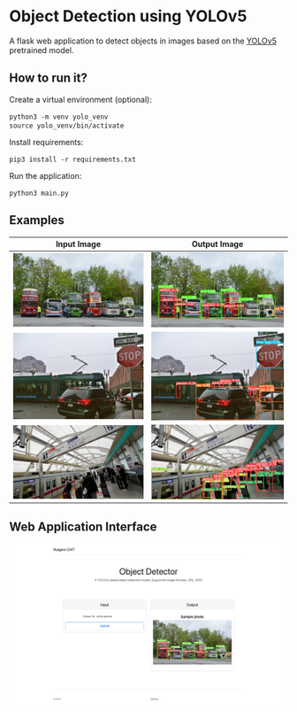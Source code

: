 # Object Detection using YOLOv5
A flask web application to detect objects in images based on the [YOLOv5](https://pytorch.org/hub/ultralytics_yolov5/) pretrained model.

## How to run it?
Create a virtual environment (optional): 
```
python3 -m venv yolo_venv
source yolo_venv/bin/activate
```

Install requirements:
```
pip3 install -r requirements.txt
```
Run the application:
```
python3 main.py
```

## Examples
Input Image            |  Output Image
:---------------------:|:-------------------------:
![alt text](examples/input.jpg)  |  ![alt text](examples/output.jpg)
![alt text](examples/input2.jpg)  |  ![alt text](examples/output2.jpg)
![alt text](examples/input3.jpg)  |  ![alt text](examples/output3.jpg)
 
## Web Application Interface
![alt text](examples/webapp.jpg "Описание будет тут")


